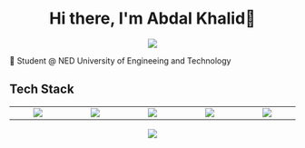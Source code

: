 <body>
  <div align="center">
    <h1> Hi there, I'm Abdal Khalid👋<a href="https"></h1>
  </div>
<p align="center">
<a href="https://github.com/abdalkhalid"><img src="https://readme-typing-svg.herokuapp.com/?lines=WordPress+Developer;Django+Developer&font=Roboto&size=26&duration=3500&pause=500&center=true&width=500&height=50&color=eab676"></a>
	
<!-- ## My WordPress Course 
- [Mubashar Nouman](https://www.youtube.com/channel/UC6lUUWMyuiibsJzV8BNdaEQ)
 -->

🤵 Student @ NED University of Engineeing and Technology
	
 
<h2>Tech Stack</h2>

<table width="100">
<tr>
    <td align='center' width="200">
        <img src="https://www.w3.org/html/logo/downloads/HTML5_Logo_256.png" >
    </td>

  <td align='center' width="200">
        <img src="https://encrypted-tbn0.gstatic.com/images?q=tbn:ANd9GcTzdOPGrhHK13DvB6p7XR8Qlw_LOfMbRuK5Bg&s"  >
    </td>
 <td align='center' width="200">
        <img src="https://w7.pngwing.com/pngs/390/227/png-transparent-wordpress-logo-wordpress-logo-website-blog-icon-wordpress-logo-free-blue-emblem-image-file-formats-thumbnail.png">
    </td>
 <td align='center' width="200">
        <img src="https://w7.pngwing.com/pngs/140/948/png-transparent-blue-and-yellow-logo-python-logo-programmer-fierce-python-s-cdr-angle-text-thumbnail.png">
    </td>
 <td align='center' width="200">
        <img src="https://w7.pngwing.com/pngs/159/366/png-transparent-django-python-computer-icons-logo-python-text-label-rectangle-thumbnail.png">
    </td>
 
</tr>
 

    
</table>
</p>
<p align="center">
<a href="www.linkedin.com/in/abdalshykh><img src="https://encrypted-tbn0.gstatic.com/images?q=tbn:ANd9GcRokEYt0yyh6uNDKL8uksVLlhZ35laKNQgZ9g&s &
	style=flat&logo=Linkedin&logoColor=white"/></a>
<a href="mailto:abdalkhalid11@gmail.com"><img src="https://img.shields.io/badge/-hammadn788@gmail.com-D14836?style=flat&logo=Gmail&logoColor=white"/></a>
 </p>
 
<br>
